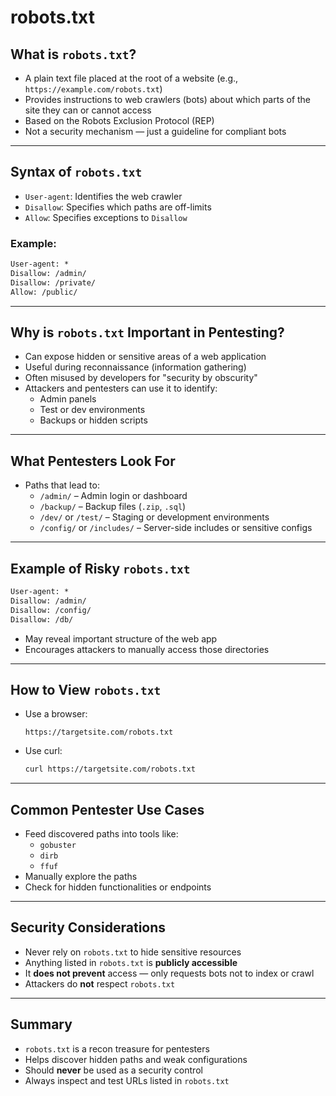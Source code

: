 # robots.txt

## What is `robots.txt`?

- A plain text file placed at the root of a website (e.g., `https://example.com/robots.txt`)
- Provides instructions to web crawlers (bots) about which parts of the site they can or cannot access
- Based on the Robots Exclusion Protocol (REP)
- Not a security mechanism — just a guideline for compliant bots

---

## Syntax of `robots.txt`

- `User-agent`: Identifies the web crawler
- `Disallow`: Specifies which paths are off-limits
- `Allow`: Specifies exceptions to `Disallow`

### Example:

```txt
User-agent: *
Disallow: /admin/
Disallow: /private/
Allow: /public/
```

---

## Why is `robots.txt` Important in Pentesting?

- Can expose hidden or sensitive areas of a web application
- Useful during reconnaissance (information gathering)
- Often misused by developers for "security by obscurity"
- Attackers and pentesters can use it to identify:
  - Admin panels
  - Test or dev environments
  - Backups or hidden scripts

---

## What Pentesters Look For

- Paths that lead to:
  - `/admin/` – Admin login or dashboard
  - `/backup/` – Backup files (`.zip`, `.sql`)
  - `/dev/` or `/test/` – Staging or development environments
  - `/config/` or `/includes/` – Server-side includes or sensitive configs

---

## Example of Risky `robots.txt`

```txt
User-agent: *
Disallow: /admin/
Disallow: /config/
Disallow: /db/
```

- May reveal important structure of the web app
- Encourages attackers to manually access those directories

---

## How to View `robots.txt`

- Use a browser:

  ```
  https://targetsite.com/robots.txt
  ```

- Use curl:
  ```bash
  curl https://targetsite.com/robots.txt
  ```

---

## Common Pentester Use Cases

- Feed discovered paths into tools like:
  - `gobuster`
  - `dirb`
  - `ffuf`
- Manually explore the paths
- Check for hidden functionalities or endpoints

---

## Security Considerations

- Never rely on `robots.txt` to hide sensitive resources
- Anything listed in `robots.txt` is **publicly accessible**
- It **does not prevent** access — only requests bots not to index or crawl
- Attackers do **not** respect `robots.txt`

---

## Summary

- `robots.txt` is a recon treasure for pentesters
- Helps discover hidden paths and weak configurations
- Should **never** be used as a security control
- Always inspect and test URLs listed in `robots.txt`
